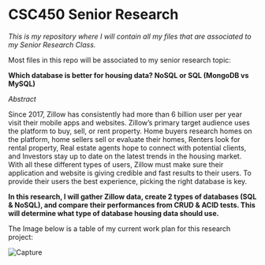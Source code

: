 # CSC450 Senior Research

*This is my repository where I will contain all my files that are associated to my Senior Research Class.* 

Most files in this repo will be associated to my senior research topic: 

**Which database is better for housing data? NoSQL or SQL (MongoDB vs MySQL)**


*Abstract*

Since 2017, Zillow has consistently had more than 6 billion user per year visit their mobile apps and websites. Zillow’s primary target audience uses the platform to buy, sell, or rent property. Home buyers research homes on the platform, home sellers sell or evaluate their homes, Renters look for rental property, Real estate agents hope to connect with potential clients, and Investors stay up to date on the latest trends in the housing market. With all these different types of users, Zillow must make sure their application and website is giving credible and fast results to their users. To provide their users the best experience, picking the right database is key. 

**In this research, I will gather Zillow data, create 2 types of databases (SQL & NoSQL), and compare their performances from CRUD & ACID tests. This will determine what type of database housing data should use.**

The Image below is a table of my current work plan for this research project:

![Capture](https://user-images.githubusercontent.com/76864633/226965685-8cf7562f-610e-420a-9f1c-6b7fcdd2ba10.PNG)



